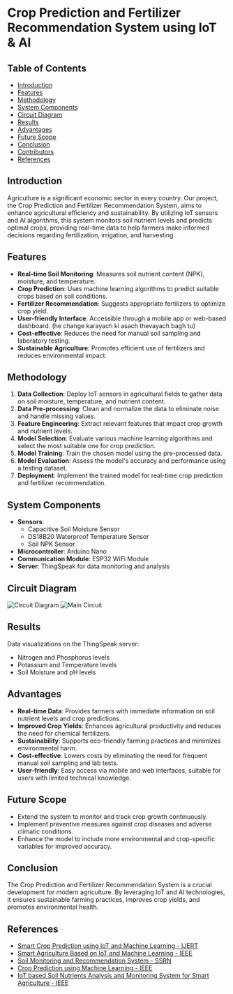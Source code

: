 # Crop Prediction and Fertilizer Recommendation System using IoT & AI

## Table of Contents
- [Introduction](#introduction)
- [Features](#features)
- [Methodology](#methodology)
- [System Components](#system-components)
- [Circuit Diagram](#circuit-diagram)
- [Results](#results)
- [Advantages](#advantages)
- [Future Scope](#future-scope)
- [Conclusion](#conclusion)
- [Contributors](#contributors)
- [References](#references)

## Introduction
Agriculture is a significant economic sector in every country. Our project, the Crop Prediction and Fertilizer Recommendation System, aims to enhance agricultural efficiency and sustainability. By utilizing IoT sensors and AI algorithms, this system monitors soil nutrient levels and predicts optimal crops, providing real-time data to help farmers make informed decisions regarding fertilization, irrigation, and harvesting.

## Features
- **Real-time Soil Monitoring**: Measures soil nutrient content (NPK), moisture, and temperature.
- **Crop Prediction**: Uses machine learning algorithms to predict suitable crops based on soil conditions.
- **Fertilizer Recommendation**: Suggests appropriate fertilizers to optimize crop yield.
- **User-friendly Interface**: Accessible through a mobile app or web-based dashboard. (he change karayach ki asach thevayach bagh tu)
- **Cost-effective**: Reduces the need for manual soil sampling and laboratory testing.
- **Sustainable Agriculture**: Promotes efficient use of fertilizers and reduces environmental impact.

## Methodology
1. **Data Collection**: Deploy IoT sensors in agricultural fields to gather data on soil moisture, temperature, and nutrient content.
2. **Data Pre-processing**: Clean and normalize the data to eliminate noise and handle missing values.
3. **Feature Engineering**: Extract relevant features that impact crop growth and nutrient levels.
4. **Model Selection**: Evaluate various machine learning algorithms and select the most suitable one for crop prediction.
5. **Model Training**: Train the chosen model using the pre-processed data.
6. **Model Evaluation**: Assess the model's accuracy and performance using a testing dataset.
7. **Deployment**: Implement the trained model for real-time crop prediction and fertilizer recommendation.

## System Components
- **Sensors**:
  - Capacitive Soil Moisture Sensor
  - DS18B20 Waterproof Temperature Sensor
  - Soil NPK Sensor
- **Microcontroller**: Arduino Nano
- **Communication Module**: ESP32 WiFi Module
- **Server**: ThingSpeak for data monitoring and analysis

## Circuit Diagram
![Circuit Diagram](path/to/circuit_diagram.png)
![Main Circuit](path/to/main_circuit.png)

## Results
Data visualizations on the ThingSpeak server:
- Nitrogen and Phosphorus levels
- Potassium and Temperature levels
- Soil Moisture and pH levels

## Advantages
- **Real-time Data**: Provides farmers with immediate information on soil nutrient levels and crop predictions.
- **Improved Crop Yields**: Enhances agricultural productivity and reduces the need for chemical fertilizers.
- **Sustainability**: Supports eco-friendly farming practices and minimizes environmental harm.
- **Cost-effective**: Lowers costs by eliminating the need for frequent manual soil sampling and lab tests.
- **User-friendly**: Easy access via mobile and web interfaces, suitable for users with limited technical knowledge.

## Future Scope
- Extend the system to monitor and track crop growth continuously.
- Implement preventive measures against crop diseases and adverse climatic conditions.
- Enhance the model to include more environmental and crop-specific variables for improved accuracy.

## Conclusion
The Crop Prediction and Fertilizer Recommendation System is a crucial development for modern agriculture. By leveraging IoT and AI technologies, it ensures sustainable farming practices, improves crop yields, and promotes environmental health.

## References
- [Smart Crop Prediction using IoT and Machine Learning - IJERT](https://example.com)
- [Smart Agriculture Based on IoT and Machine Learning - IEEE](https://example.com)
- [Soil Monitoring and Recommendation System - SSRN](https://example.com)
- [Crop Prediction using Machine Learning - IEEE](https://example.com)
- [IoT based Soil Nutrients Analysis and Monitoring System for Smart Agriculture - IEEE](https://example.com)
